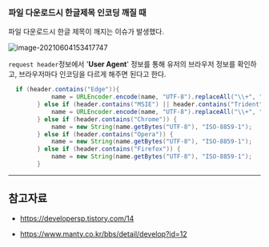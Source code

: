 ### 파일 다운로드시 한글제목 인코딩 깨질 때



파일 다운로드시 한글 제목이 깨지는 이슈가 발생했다.

![image-20210604153417747](C:\Users\nextree\AppData\Roaming\Typora\typora-user-images\image-20210604153417747.png)



`request header`정보에서 '**User Agent**' 정보를 통해 유저의 브라우저 정보를 확인하고, 브라우저마다 인코딩을 다르게 해주면 된다고 한다.

```java
  if (header.contains("Edge")){
            name = URLEncoder.encode(name, "UTF-8").replaceAll("\\+", "%20");
        } else if (header.contains("MSIE") || header.contains("Trident")) {
            name = URLEncoder.encode(name, "UTF-8").replaceAll("\\+", "%20");
        } else if (header.contains("Chrome")) {
            name = new String(name.getBytes("UTF-8"), "ISO-8859-1");
        } else if (header.contains("Opera")) {
            name = new String(name.getBytes("UTF-8"), "ISO-8859-1");
        } else if (header.contains("Firefox")) {
            name = new String(name.getBytes("UTF-8"), "ISO-8859-1");
        }
```



----



## 참고자료

- https://developersp.tistory.com/14

- https://www.manty.co.kr/bbs/detail/develop?id=12